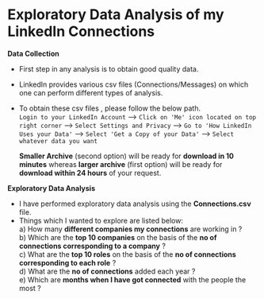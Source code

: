 # Exploratory Data Analysis of my LinkedIn Connections

**Data Collection**
* First step in any analysis is to obtain good quality data.
* LinkedIn provides various csv files (Connections/Messages) on which one can perform different types of analysis.
* To obtain these csv files , please follow the below path.  
  `Login to your LinkedIn Account` --> `Click on 'Me' icon located on top right corner` --> `Select Settings and Privacy` --> `Go to 'How LinkedIn Uses your Data'` --> `Select 'Get a Copy of your Data'` --> `Select whatever data you want`
  
  **Smaller Archive** (second option) will be ready for **download in 10 minutes** whereas **larger archive** (first option) will be ready for **download within 24 hours** of your request.

**Exploratory Data Analysis**
* I have performed exploratory data analysis using the **Connections.csv** file.
* Things which I wanted to explore are listed below:    
  a) How many **different companies my connections** are working in ?  
  b) Which are the **top 10 companies** on the basis of the **no of connections corresponding to a company** ?  
  c) What are the **top 10 roles** on the basis of the **no of connections corresponding to each role** ?  
  d) What are the **no of connections** added each year ?  
  e) Which are **months when I have got connected** with the people the most ?  
  
  
